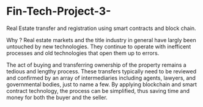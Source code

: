 # Fin-Tech-Project-3-

Real Estate transfer and registration using smart contracts and block chain. 

Why ? Real estate markets and the title industry in general have largly been untouched by new technologies. They continue to operate with inefficent processes and old technologies that open them up to errors. 

The act of buying and transferring ownership of the property remains a tedious and lengthy process. These transfers typically need to be reviewed and confirmed by an array of intermediaries including agents, lawyers, and governmental bodies, just to name a few. By applying blockchain and smart contract technology, the process can be simplified, thus saving time and money for both the buyer and the seller.
